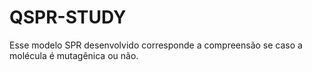 # QSPR-STUDY
Esse modelo SPR desenvolvido corresponde a compreensão se caso a molécula é mutagênica ou não.
